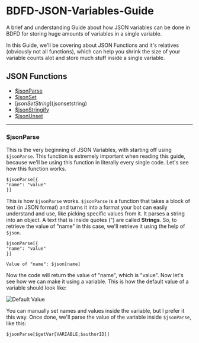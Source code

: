 # BDFD-JSON-Variables-Guide
A brief and understanding Guide about how JSON variables can be done in BDFD for storing huge amounts of variables in a single variable.

In this Guide, we'll be covering about JSON Functions and it's relatives (obviously not all functions), which can help you shrink the size of your variable counts alot and store much stuff inside a single variable.

## JSON Functions

- [$jsonParse](#jsonparse)
- [$jsonSet](#jsonset)
- [$jsonSetString]($jsonsetstring)
- [$jsonStringify](#jsonstringify)
- [$jsonUnset](#jsonunset)

---

### $jsonParse

This is the very beginning of JSON Variables, with starting off using `$jsonParse`. This function is extremely important when reading this guide, because we'll be using this function in literally every single code.
Let's see how this function works.

```codeblock
$jsonParse[{
"name": "value"
}]
```
This is how `$jsonParse` works. `$jsonParse` is a function that takes a block of text (in JSON format) and turns it into a format your bot can easily understand and use, like picking specific values from it.
It parses a string into an object. A text that is inside quotes (") are called **Strings**. So, to retrieve the value of "name" in this case, we'll retrieve it using the help of `$json`.


```codeblock
$jsonParse[{
"name": "value"
}]

Value of "name": $json[name]
```

Now the code will return the value of "name", which is "value".
Now let's see how we can make it using a variable. This is how the default value of a variable should look like:

![Default Value](https://ibb.co/cSsMjzSS)

You can manually set names and values inside the variable, but I prefer it this way.
Once done, we'll parse the value of the variable inside `$jsonParse`, like this:

```codeblock
$jsonParse[$getVar[VARIABLE;$authorID]]
```
